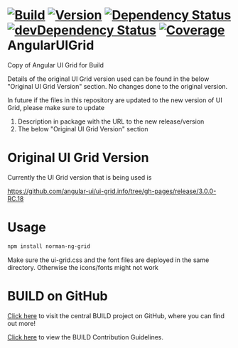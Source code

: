 [![Build](https://img.shields.io/travis/sapbuild/AngularUIGrid.svg?style=flat-square)](http://travis-ci.org/sapbuild/AngularUIGrid)
[![Version](https://img.shields.io/npm/v/norman-ng-grid.svg?style=flat-square)](https://npmjs.org/package/norman-ng-grid)
[![Dependency Status](https://david-dm.org/sapbuild/AngularUIGrid.svg)](https://david-dm.org/sapbuild/AngularUIGrid)
[![devDependency Status](https://david-dm.org/sapbuild/AngularUIGrid/dev-status.svg)](https://david-dm.org/sapbuild/AngularUIGrid#info=devDependencies)
[![Coverage](https://img.shields.io/coveralls/sapbuild/AngularUIGrid/master.svg?style=flat-square)](https://coveralls.io/r/sapbuild/AngularUIGrid?branch=master)
AngularUIGrid
========

Copy of Angular UI Grid for Build

Details of the original UI Grid version used can be found in the below "Original UI Grid Version" section.
No changes done to the original version.

In future if the files in this repository are updated to the new version of UI Grid, please make sure to update

1. Description in package with the URL to the new release/version
2. The below "Original UI Grid Version" section 


Original UI Grid Version
========================

Currently the UI Grid version that is being used is

https://github.com/angular-ui/ui-grid.info/tree/gh-pages/release/3.0.0-RC.18

Usage
=====
```sh
npm install norman-ng-grid
```

Make sure the ui-grid.css and the font files are deployed in the same directory. Otherwise the icons/fonts might not work

# BUILD on GitHub

[Click here](https://github.com/SAP/BUILD) to visit the central BUILD project on GitHub, where you can find out more!

[Click here](https://github.com/SAP/BUILD/blob/master/Contributing.md) to view the BUILD Contribution Guidelines. 

